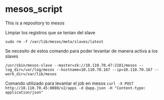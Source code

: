 # mesos_script
This is a repository to mesos

Limpiar los registros que se tenian del slave

```sudo rm -f /var/lib/mesos/meta/slaves/latest```

Se necesito de estos comando para poder levantar de manera activa a los slaves

```/usr/sbin/mesos-slave --master=zk://10.110.70.47:2181/mesos --log_dir=/var/log/mesos --hostname=10.110.70.167 --ip=10.110.70.167 --work_dir=/var/lib/mesos ```

Comando utilizado para levantar el job en mesos
``` curl -X POST http://10.110.70.45:8080/v2/apps -d @app.json -H "Content-type: application/json"  ```
